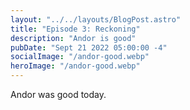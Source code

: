 ```yaml
---
layout: "../../layouts/BlogPost.astro"
title: "Episode 3: Reckoning"
description: "Andor is good"
pubDate: "Sept 21 2022 05:00:00 -4"
socialImage: "/andor-good.webp"
heroImage: "/andor-good.webp"
---
```


Andor was good today.
